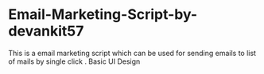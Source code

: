 # Email-Marketing-Script-by-devankit57


This is a email marketing script which can be used for sending emails to list of mails by single click . Basic UI Design
